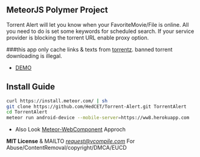 MeteorJS Polymer Project
----------

Torrent Alert will let you know when your FavoriteMovie/File is online. All you need to do is set some keywords for scheduled search. If your service provider is blocking the torrent URL enable proxy option.

###this app only cache links & texts from [torrentz](https://torrentz2.me). banned torrent downloading is illegal.

* [DEMO](https://ww8.herokuapp.com)

Install Guide
----------

```sh
curl https://install.meteor.com/ | sh
git clone https://github.com/HedCET/Torrent-Alert.git TorrentAlert
cd TorrentAlert
meteor run android-device --mobile-server=https://ww8.herokuapp.com
```

* Also Look [Meteor-WebComponent](https://github.com/meteorwebcomponents/synthesis) Approch

**MIT License** & MAILTO *request@vcompile.com* For Abuse/ContentRemoval/copyright/DMCA/EUCD
